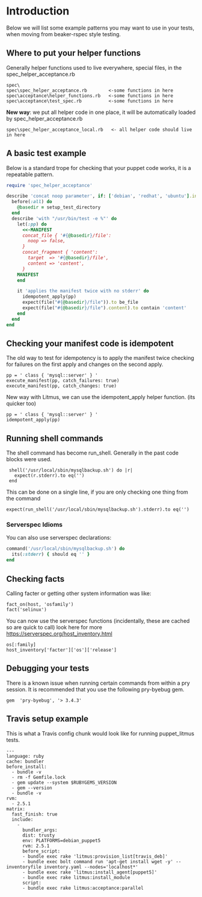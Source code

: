 # Introduction
Below we will list some example patterns you may want to use in your tests, when moving from beaker-rspec style testing. 

## Where to put your helper functions
Generally helper functions used to live everywhere, special files, in the spec_helper_acceptance.rb

```
spec\
spec\spec_helper_acceptance.rb        <-some functions in here
spec\acceptance\helper_functions.rb   <-some functions in here
spec\acceptance\test_spec.rb          <-some functions in here
```

**New way**: we put all helper code in one place, it will be automatically loaded by spec_helper_acceptance.rb

```
spec\spec_helper_acceptance_local.rb   <- all helper code should live in here
```

## A basic test example

Below is a standard trope for checking that your puppet code works, it is a repeatable pattern.

```ruby
require 'spec_helper_acceptance'

describe 'concat noop parameter', if: ['debian', 'redhat', 'ubuntu'].include?(os[:family]) do
  before(:all) do
    @basedir = setup_test_directory
  end
  describe 'with "/usr/bin/test -e %"' do
    let(:pp) do
      <<-MANIFEST
      concat_file { '#{@basedir}/file':
        noop => false,
      }
      concat_fragment { 'content':
        target  => '#{@basedir}/file',
        content => 'content',
      }
    MANIFEST
    end

    it 'applies the manifest twice with no stderr' do
      idempotent_apply(pp)
      expect(file("#{@basedir}/file")).to be_file
      expect(file("#{@basedir}/file").content).to contain 'content'
    end
  end
end
```

## Checking your manifest code is idempotent

The old way to test for idempotency is to apply the manifest twice checking for failures on the first apply and changes on the second apply.

    pp = ' class { 'mysql::server' } '
    execute_manifest(pp, catch_failures: true)
    execute_manifest(pp, catch_changes: true)

New way with Litmus, we can use the idempotent_apply helper function. (its quicker too) 

    pp = ' class { 'mysql::server' } '
    idempotent_apply(pp)

## Running shell commands

The shell command has become run_shell. Generally in the past code blocks were used.

     shell('/usr/local/sbin/mysqlbackup.sh') do |r|
       expect(r.stderr).to eq('')
     end

This can be done on a single line, if you are only checking one thing from the command

    expect(run_shell('/usr/local/sbin/mysqlbackup.sh').stderr).to eq('')

### Serverspec Idioms

You can also use serverspec declarations:

```ruby
command('/usr/local/sbin/mysqlbackup.sh') do
  its(:stderr) { should eq '' }
end
```


## Checking facts

Calling facter or getting other system information was like:

    fact_on(host, 'osfamily')
    fact('selinux')

You can now use the serverspec functions (incidentally, these are cached so are quick to call) look here for more https://serverspec.org/host_inventory.html 

    os[:family]
    host_inventory['facter']['os']['release']

## Debugging your tests
There is a known issue when running certain commands from within a pry session. It is recommended that you use the following pry-byebug gem. 

```
gem  'pry-byebug', '> 3.4.3' 
```

## Travis setup example
This is what a Travis config chunk would look like for running puppet_litmus tests.

    ---
    language: ruby
    cache: bundler
    before_install:
      - bundle -v
      - rm -f Gemfile.lock
      - gem update --system $RUBYGEMS_VERSION
      - gem --version
      - bundle -v
    rvm:
      - 2.5.1
    matrix:
      fast_finish: true
      include:
        -
          bundler_args:
          dist: trusty
          env: PLATFORMS=debian_puppet5
          rvm: 2.5.1
          before_script:
          - bundle exec rake 'litmus:provision_list[travis_deb]'
          - bundle exec bolt command run 'apt-get install wget -y' --inventoryfile inventory.yaml --nodes='localhost*'
          - bundle exec rake 'litmus:install_agent[puppet5]'
          - bundle exec rake litmus:install_module
          script:
          - bundle exec rake litmus:acceptance:parallel